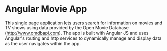 # Angular Movie App

This single page application lets users search for information on movies and TV shows using data provided by the Open Movie Database (http://www.omdbapi.com). The app is built with Angular JS and uses Angular's routing and http services to dynamically manage and display data as the user navigates within the app.
